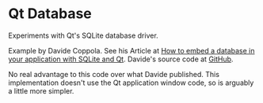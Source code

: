 # Qt Database

Experiments with Qt's SQLite database driver.

Example by Davide Coppola.
See his Article at [How to embed a database in your application with SQLite and Qt](http://blog.davidecoppola.com/2016/11/howto-embed-database-in-application-with-sqlite-and-qt/).
Davide's source code at [GitHub](https://github.com/vivaladav/BitsOfBytes/blob/master/howto-embed-database-in-application-with-sqlite-and-qt/QtSqlExample/MainWindow.cpp).

No real advantage to this code over what Davide published.
This implementation doesn't use the Qt application window code, so is arguably a little more simpler.

